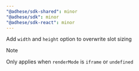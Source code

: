 ```yaml
---
"@adhese/sdk-shared": minor
"@adhese/sdk": minor
"@adhese/sdk-react": minor
---
```


Add `width` and `height` option to overwrite slot sizing

> [!NOTE]
> Only applies when `renderMode` is `iframe` or `undefined`
